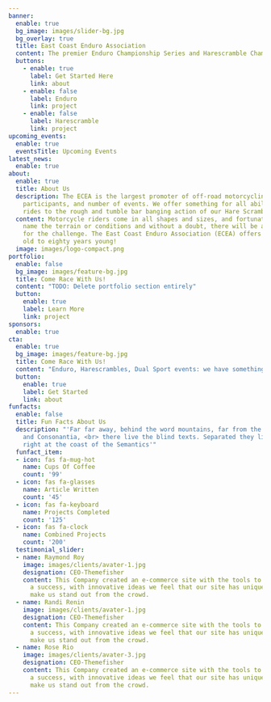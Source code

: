 ```yaml
---
banner:
  enable: true
  bg_image: images/slider-bg.jpg
  bg_overlay: true
  title: East Coast Enduro Association
  content: The premier Enduro Championship Series and Harescramble Championship Series in the mid-Atlantic
  buttons:
    - enable: true
      label: Get Started Here
      link: about
    - enable: false
      label: Enduro 
      link: project
    - enable: false
      label: Harescramble
      link: project
upcoming_events:
  enable: true
  eventsTitle: Upcoming Events
latest_news:
  enable: true
about:
  enable: true
  title: About Us
  description: The ECEA is the largest promoter of off-road motorcycling in the United States in terms of membership,
    participants, and number of events. We offer something for all abilities and ages; from non-competitive trail
    rides to the rough and tumble bar banging action of our Hare Scrambles.
  content: Motorcycle riders come in all shapes and sizes, and fortunately there are bikes and events to suit all of us. You
    name the terrain or conditions and without a doubt, there will be a motorcycle fit for the task and a rider ready
    for the challenge. The East Coast Enduro Association (ECEA) offers something great for everyone from four years
    old to eighty years young! 
  image: images/logo-compact.png
portfolio:
  enable: false
  bg_image: images/feature-bg.jpg
  title: Come Race With Us!
  content: "TODO: Delete portfolio section entirely"
  button:
    enable: true
    label: Learn More
    link: project
sponsors:
  enable: true
cta:
  enable: true
  bg_image: images/feature-bg.jpg
  title: Come Race With Us!
  content: "Enduro, Harescrambles, Dual Sport events: we have something for everyone and for all ages! Click the button below to learn how you can participate"
  button:
    enable: true
    label: Get Started
    link: about
funfacts:
  enable: false
  title: Fun Facts About Us
  description: "'Far far away, behind the word mountains, far from the countries Vokalia
    and Consonantia, <br> there live the blind texts. Separated they live in Bookmarksgrove
    right at the coast of the Semantics'"
  funfact_item:
  - icon: fas fa-mug-hot
    name: Cups Of Coffee
    count: '99'
  - icon: fas fa-glasses
    name: Article Written
    count: '45'
  - icon: fas fa-keyboard
    name: Projects Completed
    count: '125'
  - icon: fas fa-clock
    name: Combined Projects
    count: '200'
  testimonial_slider:
  - name: Raymond Roy
    image: images/clients/avater-1.jpg
    designation: CEO-Themefisher
    content: This Company created an e-commerce site with the tools to make our business
      a success, with innovative ideas we feel that our site has unique elements that
      make us stand out from the crowd.
  - name: Randi Renin
    image: images/clients/avater-1.jpg
    designation: CEO-Themefisher
    content: This Company created an e-commerce site with the tools to make our business
      a success, with innovative ideas we feel that our site has unique elements that
      make us stand out from the crowd.
  - name: Rose Rio
    image: images/clients/avater-3.jpg
    designation: CEO-Themefisher
    content: This Company created an e-commerce site with the tools to make our business
      a success, with innovative ideas we feel that our site has unique elements that
      make us stand out from the crowd.
---
```

